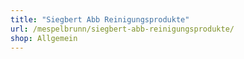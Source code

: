 ```yaml
---
title: "Siegbert Abb Reinigungsprodukte"
url: /mespelbrunn/siegbert-abb-reinigungsprodukte/
shop: Allgemein
---
```

